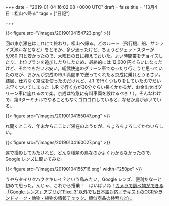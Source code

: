 
+++
date = "2019-01-04 16:02:08 +0000 UTC"
draft = false
title = "13月4日：松山へ帰る"
tags = ["日記"]

+++


{{< figure src="/images/20190104154723.png"  >}}

回の東京滞在はこれにて終わり。松山へ帰る。どのルート（飛行機、船、サンライズ瀬戸などなど）をとるか、多少迷ったけど、ちょうどジェットスターが 5,980 円と安かったので、大晦日の日に抑えておいた。よい時間帯をチョイスしたり、上位プランを追加したりしたため、最終的には 12,000 円ぐらいになったけど、それでもだいぶ安い。総武快速のグリーン車でゆったり行こうと思っていたのだが、おかんが京成の市川真間まで送ってくれた＆京成に乗れとうるさい。結局、仕方なく京成を使ったのだけれど、JR で行くつもりをしていたのでだいぶ早くついてしまった（JR で行く方が30分ぐらい長くかかるが、お金出せばグリーン車に座れるので楽。京成は特急に有料車両を設けるべき！）。そんなわけで、第3ターミナルでやることもなくゴロゴロしていると、なぜか鳥が歩いている。

{{< figure src="/images/20190104155047.png"  >}}

れ聞くところ、年末からここにご滞在のようだが、ちょろちょろしてかわいらしい。

{{< figure src="/images/20190104160027.png"  >}}

遠で撮影してみたけれど、どんな種類の鳥なのかよくわからなかったので、Google レンズに聞いてみた。

{{< figure src="/images/20190104155716.png" width="250px" >}}

うやらタイリクハクセキレイ？という鳥みたい。Google レンズ、便利だなーと初めて思った。んじゃ、これから搭乗！　ばいばいね！[カメラで調べ物ができる「Google レンズ」アプリが“Pixel 3”以外でも日本語対応／テキストのOCRやランドマーク・動物・植物の情報チェック、類似商品の検索などに](https://forest.watch.impress.co.jp/docs/news/1155320.html)


